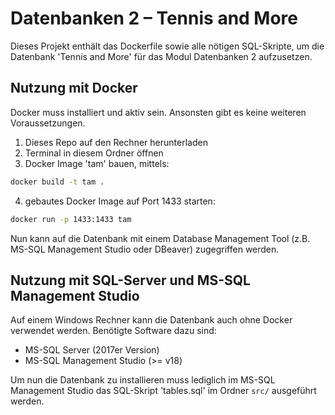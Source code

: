 # Datenbanken 2 – Tennis and More

Dieses Projekt enthält das Dockerfile sowie alle nötigen SQL-Skripte, um die Datenbank 'Tennis and More' für das Modul Datenbanken 2 aufzusetzen.

## Nutzung mit Docker

Docker muss installiert und aktiv sein. Ansonsten gibt es keine weiteren Voraussetzungen.

1. Dieses Repo auf den Rechner herunterladen
2. Terminal in diesem Ordner öffnen
3. Docker Image 'tam' bauen, mittels:

```bash
docker build -t tam .
```

4. gebautes Docker Image auf Port 1433 starten:

```bash
docker run -p 1433:1433 tam
```

Nun kann auf die Datenbank mit einem Database Management Tool (z.B. MS-SQL Management Studio oder DBeaver) zugegriffen werden.

## Nutzung mit SQL-Server und MS-SQL Management Studio

Auf einem Windows Rechner kann die Datenbank auch ohne Docker verwendet werden.
Benötigte Software dazu sind:

- MS-SQL Server (2017er Version)
- MS-SQL Management Studio (>= v18)

Um nun die Datenbank zu installieren muss lediglich im MS-SQL Management Studio das SQL-Skript 'tables.sql' im Ordner `src/` ausgeführt werden.